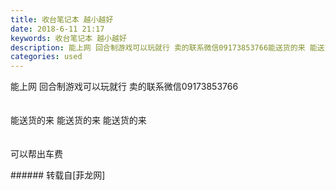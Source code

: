 ```yaml
---
title: 收台笔记本 越小越好
date: 2018-6-11 21:17
keywords: 收台笔记本 越小越好
description: 能上网 回合制游戏可以玩就行 卖的联系微信09173853766能送货的来 能送货的来 能送货的来可以帮出车费
categories: used
---
```

<td class="t_f" id="postmessage_1412340">

能上网 回合制游戏可以玩就行 卖的联系微信09173853766<br/>
<br/>
<br/>
能送货的来 能送货的来 能送货的来<br/>
<br/>
<br/>
可以帮出车费<br/>
</td>
###### 转载自[菲龙网]
